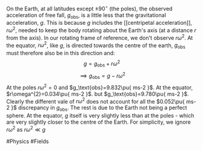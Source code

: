 On the Earth, at all latitudes except $\pm 90^{\circ}$ (the poles), the observed acceleration of free fall, $g_\text{obs}$, is a little less that the gravitational acceleration, $g$. This is because $g$ includes the [[centripetal acceleration]], $r\omega^{2}$, needed to keep the body rotating about the Earth's axis (at a distance $r$ from the axis). In our rotating frame of reference, we don't observe $r\omega^{2}$. At the equator, $r\omega^{2}$, like $g$, is directed towards the centre of the earth, $g_\text{obs}$ must therefore also be in this direction and:
$$
g=g_\text{obs}+r\omega^{2}
$$
$$
\implies g_\text{obs}=g-r\omega^{2}
$$
At the poles $r\omega^{2}=0$ and $g_\text{obs}=9.832\pu{ ms-2 }$. At the equator, $r\omega^{2}=0.034\pu{ ms-2 }$. but $g_\text{obs}=9.780\pu{ ms-2 }$. Clearly the different vale of $r\omega^{2}$ does not account for all the $0.052\pu{ ms-2 }$ discrepancy in $g_\text{obs}$. The rest is due to the Earth not being a perfect sphere. At the equator, $g$ itself is very slightly less than at the poles - which are very slightly closer to the centre of the Earth. For simplicity, we ignore $r\omega^{2}$ as $r\omega^{2}\ll g$

#Physics #Fields 